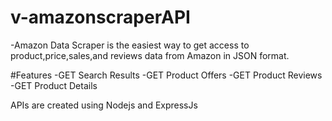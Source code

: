 # v-amazonscraperAPI
-Amazon Data Scraper is the easiest way to get access to product,price,sales,and reviews data from Amazon in JSON format.

#Features
-GET Search Results
-GET Product Offers
-GET Product Reviews
-GET Product Details

APIs are created using Nodejs and ExpressJs
